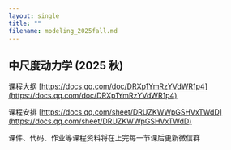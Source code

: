 ```yaml
---
layout: single
title: ""
filename: modeling_2025fall.md
---
```


**中尺度动力学 (2025 秋)**  
---

课程大纲 [https://docs.qq.com/doc/DRXp1YmRzYVdWR1p4](https://docs.qq.com/doc/DRXp1YmRzYVdWR1p4)

课程安排 [https://docs.qq.com/sheet/DRUZKWWpGSHVxTWdD](https://docs.qq.com/sheet/DRUZKWWpGSHVxTWdD)

课件、代码、作业等课程资料将在上完每一节课后更新微信群 

